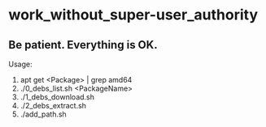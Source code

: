# work_without_super-user_authority
## Be patient. Everything is OK.
Usage:
1. apt get \<Package\> | grep amd64
2. ./0_debs_list.sh \<PackageName\>
3. ./1_debs_download.sh
4. ./2_debs_extract.sh
5. ./add_path.sh

